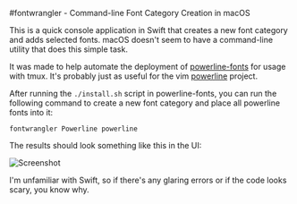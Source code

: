 #fontwrangler - Command-line Font Category Creation in macOS

This is a quick console application in Swift that creates a new font category
and adds selected fonts. macOS doesn't seem to have a command-line utility that
does this simple task.

It was made to help automate the deployment of
[powerline-fonts](https://github.com/powerline/powerline-fonts) for usage with
tmux. It's probably just as useful for the vim 
[powerline](https://github.com/powerline/powerline) project.

After running the `./install.sh` script in powerline-fonts, you can run the
following command to create a new font category and place all powerline fonts
into it:

```fontwrangler Powerline powerline```

The results should look something like this in the UI:

![Screenshot](screenshot.png)

I'm unfamiliar with Swift, so if there's any glaring errors or if the code looks
scary, you know why.
